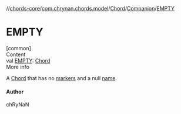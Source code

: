 //[chords-core](../../../../index.md)/[com.chrynan.chords.model](../../index.md)/[Chord](../index.md)/[Companion](index.md)/[EMPTY](-e-m-p-t-y.md)



# EMPTY  
[common]  
Content  
val [EMPTY](-e-m-p-t-y.md): [Chord](../index.md)  
More info  


A [Chord](../index.md) that has no [markers](../markers.md) and a null [name](../name.md).



#### Author  


chRyNaN

  



